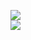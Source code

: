 [![](https://img.shields.io/badge/Made%20With-Github%20Spray-lightgrey.svg?style=for-the-badge&logo=github)](https://github.com/Annihil/github-spray#11814)  
[![](https://i.imgur.com/2DrTn0Z.gif)](https://github.com/Annihil/github-spray)